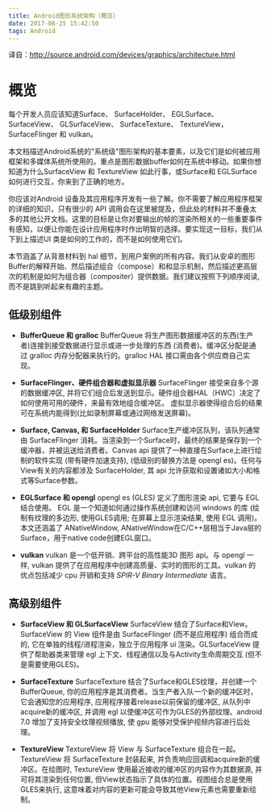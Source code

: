 ```yaml
---
title: Android图形系统架构（概览）
date: 2017-06-25 15:42:50
tags: Android
---
```


译自：http://source.android.com/devices/graphics/architecture.html
 
<!-- toc -->

# 概览

每个开发人员应该知道Surface、 SurfaceHolder、 EGLSurface、 SurfaceView、 GLSurfaceView、 SurfaceTexture、 TextureView，SurfaceFlinger 和 vulkan。

本文档描述Android系统的"系统级"图形架构的基本要素，以及它们是如何被应用框架和多媒体系统所使用的。重点是图形数据buffer如何在系统中移动。如果你想知道为什么SurfaceView 和 TextureView 如此行事，或Surface和 EGLSurface 如何进行交互，你来到了正确的地方。

你应该对Android 设备及其应用程序开发有一些了解。你不需要了解应用程序框架的详细的知识，只有很少的 API 调用会在这里被提及，但此处的材料并不重叠太多的其他公开文档。这里的目标是让你对要输出的帧的渲染所相关的一些重要事件有感知，以便让你能在设计应用程序时作出明智的选择。要实现这一目标，我们从下到上描述UI 类是如何的工作的，而不是如何使用它们。

本节涵盖了从背景材料到 hal 细节，到用户案例的所有内容。我们从安卓的图形Buffer的解释开始、然后描述组合（compose）和和显示机制，然后描述更高层次的机制是如何为组合器（compositer）提供数据。我们建议按照下列顺序阅读, 而不是跳到听起来有趣的主题。

## 低级别组件

* **BufferQueue 和 gralloc** BufferQueue 将生产图形数据缓冲区的东西(生产者)连接到接受数据进行显示或进一步处理的东西 (消费者)。缓冲区分配是通过 gralloc 内存分配器来执行的。gralloc HAL 接口需由各个供应商自己实现。

* **SurfaceFlinger、硬件组合器和虚拟显示器** SurfaceFlinger 接受来自多个源的数据缓冲区, 并将它们组合后发送到显示。硬件组合器HAL（HWC）决定了如何使用可用的硬件，来最有效地组合缓冲区。 虚拟显示器使得组合后的结果可在系统内能得到(比如录制屏幕或通过网络发送屏幕)。

* **Surface, Canvas, 和 SurfaceHolder** Surface生产缓冲区队列，该队列通常由 SurfaceFlinger 消耗。当渲染到一个Surface时，最终的结果是保存到一个缓冲器，并被运送给消费者。Canvas api 提供了一种直接在Surface上进行绘制的软件实现 (带有硬件加速支持), (低级别的替换方法是 opengl es)。任何与View有关的内容都涉及 SurfaceHolder, 其 api 允许获取和设置诸如大小和格式等Surface参数。

* **EGLSurface 和 opengl** opengl es (GLES) 定义了图形渲染 api, 它要与 EGL 结合使用。 EGL 是一个知道如何通过操作系统创建和访问 windows 的库 (绘制有纹理的多边形, 使用GLES调用; 在屏幕上显示渲染结果, 使用 EGL 调用)。本文还涵盖了 ANativeWindow, ANativeWindow在C/C++层相当于Java层的Surface，用于native code创建EGL窗口。

* **vulkan** vulkan 是一个低开销、跨平台的高性能3D 图形 api。与 opengl 一样, vulkan 提供了在应用程序中创建高质量、实时的图形的工具。vulkan 的优点包括减少 cpu 开销和支持 *SPIR-V Binary Intermediate* 语言。

## 高级别组件

* **SurfaceView 和 GLSurfaceView** SurfaceView 结合了Surface和View。SurfaceView 的 View 组件是由 SurfaceFlinger (而不是应用程序) 组合而成的, 它在单独的线程/进程渲染，独立于应用程序 ui 渲染。GLSurfaceView 提供了帮助器类来管理 egl 上下文、线程通信以及与Activity生命周期交互 (但不是需要使用GLES)。

* **SurfaceTexture** SurfaceTexture 结合了Surface和GLES纹理，并创建一个 BufferQueue, 你的应用程序是其消费者。当生产者入队一个新的缓冲区时，它会通知您的应用程序, 应用程序接着release以前保留的缓冲区, 从队列中acquire新的缓冲区, 并调用 egl 以使缓冲区可作为GLES的外部纹理。android 7.0 增加了支持安全纹理视频播放, 使 gpu 能够对受保护视频内容进行后处理。

* **TextureView** TextureView 将 View 与 SurfaceTexture 组合在一起。TextureView 将 SurfaceTexture 封装起来, 并负责响应回调和acquire新的缓冲区。在绘图时, TextureView 使用最近接收的缓冲区的内容作为其数据源, 并可将其渲染到任何位置, 但View状态指示了具体的位置。视图组合总是使用GLES来执行, 这意味着对内容的更新可能会导致其他View元素也需要重新绘制。
